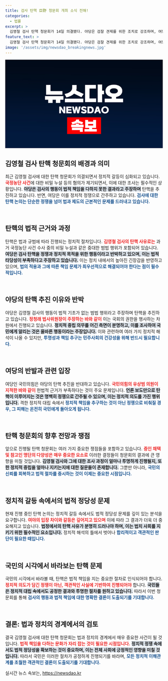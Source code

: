 ```yaml
---
title: 검사 탄핵 巨野 청문회 개최 소식 전해!
categories:
  - 법률
excerpt: >
  김영철 검사 탄핵 청문회가 14일 의결됐다. 야당은 검찰 견제를 위한 조치로 강조하며, 여당은 정치적 논란이라고 반박했다. 국정농단 사건과 관련한 혐의가 핵심. 이로써 긴장이 고조되는 정치권의 정쟁이 다시 한번 점화됐다. 클릭하고 이번 사건의 진실을 확인하세요!
feature_text: >
  김영철 검사 탄핵 청문회가 14일 의결됐다. 야당은 검찰 견제를 위한 조치로 강조하며, 여당은 정치적 논란이라고 반박했다. 국정농단 사건과 관련한 혐의가 핵심. 이로써 긴장이 고조되는 정치권의 정쟁이 다시 한번 점화됐다. 클릭하고 이번 사건의 진실을 확인하세요!
image: '/assets/img/newsdao_breakingnews.jpg'
---
```


<p><img src="/assets/img/newsdao_breakingnews.jpg" alt="firstkoreanews 속보" /></p>

<h2 data-ke-size="size26">김영철 검사 탄핵 청문회의 배경과 의미</h2>

<p data-ke-size="size16">최근 김영철 검사에 대한 탄핵 청문회가 의결되면서 정치적 갈등이 심화되고 있습니다. <b><span style="color: #ee2323;">국정농단 사건</span></b>에 대한 비밀 누설 등의 혐의가 제기되면서, 이에 대한 조사는 필수적인 상황입니다. <b><span style="background-color: #21538527;">야당은 검사의 행동이 법적 책임을 다하지 못한 결과라고 주장하며</span></b> 탄핵을 추진하고 있습니다. 반면, 여당은 이를 정치적 정쟁으로 간주하고 있습니다. <b><span style="color: #1a5490;">검사에 대한 탄핵 논의는 단순한 정쟁을 넘어 법과 제도의 근본적인 문제를 드러내고 있습니다.</span></b></p>

<p data-ke-size="size16">&nbsp;</p>

<h2 data-ke-size="size26">탄핵의 법적 근거와 과정</h2>

<p data-ke-size="size16">탄핵은 법과 규범에 따라 진행되는 정치적 절차입니다. <b><span style="color: #ee2323;">김영철 검사의 탄핵 사유로는</span></b> 과거 국정농단 사건 수사 중의 비밀 누설과 같은 중대한 범법 행위가 포함되어 있습니다. <b><span style="background-color: #21538527;">여당은 검사 탄핵을 정쟁과 정치적 목적을 위한 행동이라고 반박하고 있으며, 이는 법적 타당성이 부족하다고 주장하고 있습니다.</span></b> 이는 정치 내에서의 높아진 긴장감을 반영하고 있으며, <b><span style="color: #1a5490;">법의 적용과 그에 따른 책임 문제가 최우선적으로 해결되어야 한다는 점이 필수적입니다.</span></b></p>

<p data-ke-size="size16">&nbsp;</p>

<h2 data-ke-size="size26">야당의 탄핵 추진 이유와 반박</h2>

<p data-ke-size="size16">야당은 김영철 검사의 행동이 법적 기초가 없는 범법 행위라고 주장하며 탄핵을 추진하고 있습니다. <b><span style="color: #ee2323;">정청래 법사위원장이 주장하는 바와 같이</span></b> 이는 국회의 권한을 행사하는 차원에서 진행되고 있습니다. <b><span style="background-color: #21538527;">정치적 중립 의무를 어긴 측면이 분명하고, 이를 조사하여 국민에게 알리는 것은 올바른 행동이라는 주장입니다.</span></b> 이와 관련하여 여러 가지 정치적 해석이 나올 수 있지만, <b><span style="color: #1a5490;">투명성과 책임 추구는 민주사회의 건강성을 위해 반드시 필요합니다.</span></b></p>

<p data-ke-size="size16">&nbsp;</p>

<h2 data-ke-size="size26">여당의 반발과 관련 입장</h2>

<p data-ke-size="size16">여당인 국민의힘은 야당의 탄핵 추진을 반대하고 있습니다. <b><span style="color: #ee2323;">국민의힘의 유상범 의원이 지적한 바와 같이</span></b> 헌법적 근거가 부족하다는 것이 주요 문제입니다. <b><span style="background-color: #21538527;">언론 보도만으로 탄핵이 이루어지는 것은 명백히 정쟁으로 간주될 수 있으며, 이는 정치적 의도를 가진 행위입니다.</span></b> 격한 정치적 대립 속에서 <b><span style="color: #1a5490;">정치적 책임을 추구하는 것이 아닌 정쟁으로 비춰질 경우, 그 피해는 온전히 국민에게 돌아오게 됩니다.</span></b></p>

<p data-ke-size="size16">&nbsp;</p>

<h2 data-ke-size="size26">탄핵 청문회의 향후 전망과 쟁점</h2>

<p data-ke-size="size16">앞으로 진행될 탄핵 청문회는 여러 가지 중요한 쟁점들을 포함하고 있습니다. <b><span style="color: #ee2323;">증인 채택 및 참고인 명단의 다양성은 매우 중요한 요소로</span></b> 이러한 결정들이 청문회의 결과에 큰 영향을 미칠 것입니다. <b><span style="background-color: #21538527;">김영철 검사와 그에 대한 조사 과정이 얼마나 투명하게 진행될지, 또한 정치적 중립을 얼마나 지키는지에 대한 질문들이 존재합니다.</span></b> 그뿐만 아니라, <b><span style="color: #1a5490;">국민의 신뢰를 회복하고 법적 절차를 중시하는 것이 이제는 중요한 시점입니다.</span></b></p>

<p data-ke-size="size16">&nbsp;</p>

<h2 data-ke-size="size26">정치적 갈등 속에서의 법적 정당성 문제</h2>

<p data-ke-size="size16">현재 진행 중인 탄핵 논의는 정치적 갈등 속에서도 법적 정당성 문제를 깊이 있는 분석을 요구합니다. <b><span style="color: #ee2323;">여야의 입장 차이와 갈등은 깊어지고 있으며</span></b> 이에 따라 그 결과가 더욱 더 중요해지고 있습니다. <b><span style="background-color: #21538527;">법정에서의 탄핵 사유가 분명히 드러나야 하며, 이는 법치 사회를 지키기 위한 필수적인 요소입니다.</span></b> 정치적 해석의 틀에서 벗어나 <b><span style="color: #1a5490;">합리적이고 객관적인 판단이 필요한 때입니다.</span></b></p>

<p data-ke-size="size16">&nbsp;</p>

<h2 data-ke-size="size26">국민의 시각에서 바라보는 탄핵 문제</h2>

<p data-ke-size="size16">국민의 시각에서 바라볼 때, 탄핵은 법적 책임을 지는 중요한 절차로 인식되어야 합니다. <b><span style="color: #ee2323;">정치적 의도가 담긴 정쟁이 아닌, 객관적인 사실에 기반하여 진행되어야</span></b> 합니다. <b><span style="background-color: #21538527;">국민들은 정치적 대립 속에서도 공정한 결과와 투명한 절차를 원하고 있습니다.</span></b> 따라서 이번 청문회를 통해 <b><span style="color: #1a5490;">검사의 행동과 법적 책임에 대한 명확한 결론이 도출되기를 기대합니다.</span></b></p>

<p data-ke-size="size16">&nbsp;</p>

<h2 data-ke-size="size26">결론: 법과 정치의 경계에서의 검토</h2>

<p data-ke-size="size16">결국 김영철 검사에 대한 탄핵 청문회는 법과 정치의 경계에서 매우 중요한 사건이 될 것입니다. <b><span style="color: #ee2323;">법적 책임을 다하는 문화가 자리 잡는 것이 필요한 시점입니다.</span></b> <b><span style="background-color: #21538527;">정치적 정쟁 속에서도 법적 정당성을 확보하는 것이 중요하며, 이는 전체 사회에 긍정적인 영향을 미칠 것입니다.</span></b> 따라서 국민은 이러한 절차가 공정하게 진행되기를 바라며, <b><span style="color: #1a5490;">모든 정치적 이해관계를 초월한 객관적인 결론이 도출되기를 기대합니다.</span></b></p>
실시간 뉴스 속보는, <a href="https://newsdao.kr" rel="dofollow">https://newsdao.kr</a>


